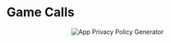 # Game Calls

<div align="center">
  <img src="https://scontent-syd2-1.xx.fbcdn.net/v/t1.6435-9/91444034_852645611922213_3855697471397167104_n.jpg?_nc_cat=106&ccb=1-5&_nc_sid=e3f864&_nc_ohc=hpUzwfykVQIAX8XjXcU&_nc_ht=scontent-syd2-1.xx&oh=09328d036ac45a475bb3bc64216a1345&oe=61662635" alt="App Privacy Policy Generator">
</div>


